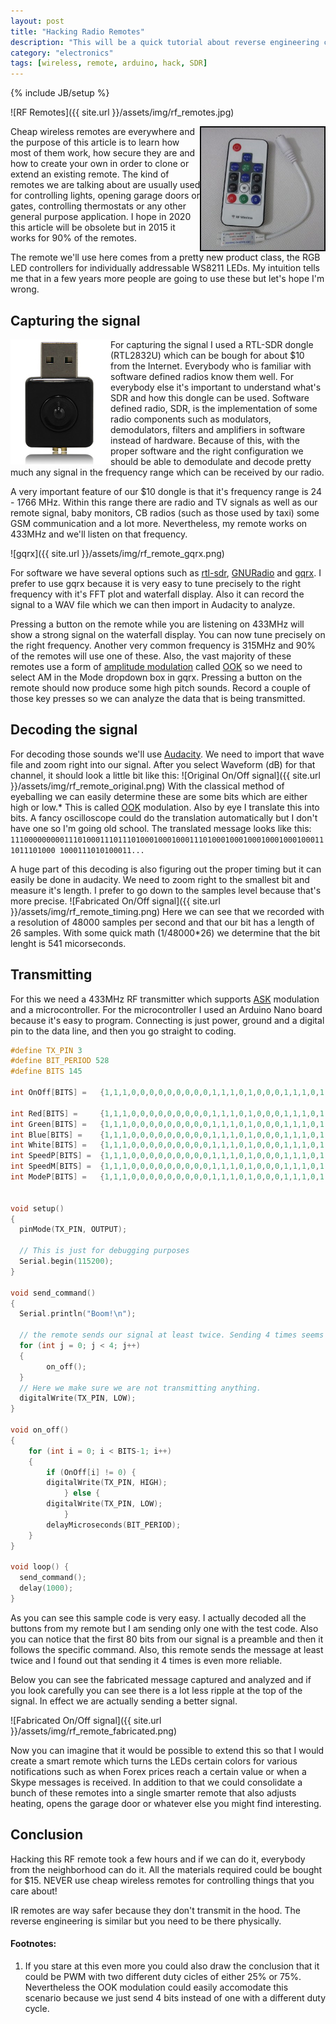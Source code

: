 ```yaml
---
layout: post
title: "Hacking Radio Remotes"
description: "This will be a quick tutorial about reverse engineering cheap wireless remotes"
category: "electronics"
tags: [wireless, remote, arduino, hack, SDR]
---
```

{% include JB/setup %}

![RF Remotes]({{ site.url }}/assets/img/rf_remotes.jpg)

<img src="/assets/img/ws2811_remote.jpg" style="float: right; height: 200px"/>
Cheap wireless remotes are everywhere and the purpose of this article is to learn how most of them work, how secure they are and how to create your own in order to clone or extend an existing remote. The kind of remotes we are talking about are usually used for controlling lights, opening garage doors or gates, controlling thermostats or any other general purpose application. I hope in 2020 this article will be obsolete but in 2015 it works for 90% of the remotes.

The remote we'll use here comes from a pretty new product class, the RGB LED controllers for individually addressable WS8211 LEDs. My intuition tells me that in a few years more people are going to use these but let's hope I'm wrong.

## Capturing the signal

<img src="/assets/img/RTL2832U_dongle.jpg" style="float: left;"/>
For capturing the signal I used a RTL-SDR dongle (RTL2832U) which can be bough for about $10 from the Internet. Everybody who is familiar with software defined radios know them well. For everybody else it's important to understand what's SDR and how this dongle can be used. Software defined radio, SDR, is the implementation of some radio components such as modulators, demodulators, filters and amplifiers in software instead of hardware. Because of this, with the proper software and the right configuration we should be able to demodulate and decode pretty much any signal in the frequency range which can be received by our radio.

A very important feature of our $10 dongle is that it's frequency range is 24 - 1766 MHz. Within this range there are radio and TV signals as well as our remote signal, baby monitors, CB radios (such as those used by taxi) some GSM communication and a lot more. Nevertheless, my remote works on 433MHz and we'll listen on that frequency.

![gqrx]({{ site.url }}/assets/img/rf_remote_gqrx.png)

For software we have several options such as [rtl-sdr](http://sdr.osmocom.org/trac/wiki/rtl-sdr#Software), [GNURadio](http://gnuradio.org) and [gqrx](http://gqrx.dk). I prefer to use gqrx because it is very easy to tune precisely to the right frequency with it's FFT plot and waterfall display. Also it can record the signal to a WAV file which we can then import in Audacity to analyze.

Pressing a button on the remote while you are listening on 433MHz will show a strong signal on the waterfall display. You can now tune precisely on the right frequency. Another very common frequency is 315MHz and 90% of the remotes will use one of these. Also, the vast majority of these remotes use a form of [amplitude modulation](https://en.wikipedia.org/wiki/Amplitude_modulation) called [OOK](https://en.wikipedia.org/wiki/On-off_keying) so we need to select AM in the Mode dropdown box in gqrx. Pressing a button on the remote should now produce some high pitch sounds. Record a couple of those key presses so we can analyze the data that is being transmitted.

## Decoding the signal

For decoding those sounds we'll use [Audacity](http://audacityteam.org/). We need to import that wave file and zoom right into our signal. After you select Waveform (dB) for that channel, it should look a little bit like this: 
![Original On/Off signal]({{ site.url }}/assets/img/rf_remote_original.png)
With the classical method of eyeballing we can easily determine these are some bits which are either high or low.* This is called [OOK](https://en.wikipedia.org/wiki/On-off_keying) modulation. Also by eye I translate this into bits. A fancy oscilloscope could do the translation automatically but I don't have one so I'm going old school. The translated message looks like this: `11100000000011101000111011101000100010001110100010001000100010001000111011101000 1000111010100011...`

A huge part of this decoding is also figuring out the proper timing but it can easily be done in audacity. We need to zoom right to the smallest bit and measure it's length. I prefer to go down to the samples level because that's more precise.
![Fabricated On/Off signal]({{ site.url }}/assets/img/rf_remote_timing.png)
Here we can see that we recorded with a resolution of 48000 samples per second and that our bit has a length of 26 samples. With some quick math (1/48000*26) we determine that the bit lenght is 541 micorseconds.

## Transmitting

For this we need a 433MHz RF transmitter which supports [ASK](https://en.wikipedia.org/wiki/Amplitude-shift_keying) modulation and a microcontroller. For the microcontroller I used an Arduino Nano board because it's easy to program. Connecting is just power, ground and a digital pin to the data line, and then you go straight to coding.

```C
#define TX_PIN 3
#define BIT_PERIOD 528
#define BITS 145

int OnOff[BITS] =   {1,1,1,0,0,0,0,0,0,0,0,0,1,1,1,0,1,0,0,0,1,1,1,0,1,1,1,0,1,0,0,0,1,0,0,0,1,0,0,0,1,1,1,0,1,0,0,0,1,0,0,0,1,0,0,0,1,0,0,0,1,0,0,0,1,0,0,0,1,1,1,0,1,1,1,0,1,0,0,0,   1,1,1,0,1,0,0,0,1,0,0,0,1,0,0,0,1,1,1,0,1,0,0,0,1,1,1,0,1,1,1,0,1,0,0,0,1,1,1,0,1,1,1,0,1,1,1,0,1,0,0,0,1,1,1,0,1,0,0,0,1,0,0,0};

int Red[BITS] =     {1,1,1,0,0,0,0,0,0,0,0,0,1,1,1,0,1,0,0,0,1,1,1,0,1,1,1,0,1,0,0,0,1,0,0,0,1,0,0,0,1,1,1,0,1,0,0,0,1,0,0,0,1,0,0,0,1,0,0,0,1,0,0,0,1,0,0,0,1,1,1,0,1,1,1,0,1,0,0,0,   1,0,0,0,1,1,1,0,1,0,0,0,1,0,0,0,1,0,0,0,1,1,1,0,1,0,0,0,1,1,1,0,1,1,1,0,1,0,0,0,1,1,1,0,1,1,1,0,1,1,1,0,1,0,0,0,1,1,1,0,1,0,0,0};
int Green[BITS] =   {1,1,1,0,0,0,0,0,0,0,0,0,1,1,1,0,1,0,0,0,1,1,1,0,1,1,1,0,1,0,0,0,1,0,0,0,1,0,0,0,1,1,1,0,1,0,0,0,1,0,0,0,1,0,0,0,1,0,0,0,1,0,0,0,1,0,0,0,1,1,1,0,1,1,1,0,1,0,0,0,   1,0,0,0,1,0,0,0,1,1,1,0,1,0,0,0,1,0,0,0,1,1,1,0,1,0,0,0,1,1,1,0,1,1,1,0,1,1,1,0,1,0,0,0,1,1,1,0,1,1,1,0,1,0,0,0,1,1,1,0,1,0,0,0};
int Blue[BITS] =    {1,1,1,0,0,0,0,0,0,0,0,0,1,1,1,0,1,0,0,0,1,1,1,0,1,1,1,0,1,0,0,0,1,0,0,0,1,0,0,0,1,1,1,0,1,0,0,0,1,0,0,0,1,0,0,0,1,0,0,0,1,0,0,0,1,0,0,0,1,1,1,0,1,1,1,0,1,0,0,0,   1,1,1,0,1,0,0,0,1,0,0,0,1,0,0,0,1,0,0,0,1,0,0,0,1,1,1,0,1,1,1,0,1,0,0,0,1,1,1,0,1,1,1,0,1,1,1,0,1,1,1,0,1,1,1,0,1,0,0,0,1,0,0,0};
int White[BITS] =   {1,1,1,0,0,0,0,0,0,0,0,0,1,1,1,0,1,0,0,0,1,1,1,0,1,1,1,0,1,0,0,0,1,0,0,0,1,0,0,0,1,1,1,0,1,0,0,0,1,0,0,0,1,0,0,0,1,0,0,0,1,0,0,0,1,0,0,0,1,1,1,0,1,1,1,0,1,0,0,0,   1,1,1,0,1,0,0,0,1,0,0,0,1,0,0,0,1,0,0,0,1,1,1,0,1,0,0,0,1,1,1,0,1,0,0,0,1,1,1,0,1,1,1,0,1,1,1,0,1,1,1,0,1,0,0,0,1,1,1,0,1,0,0,0};
int SpeedP[BITS] =  {1,1,1,0,0,0,0,0,0,0,0,0,1,1,1,0,1,0,0,0,1,1,1,0,1,1,1,0,1,0,0,0,1,0,0,0,1,0,0,0,1,1,1,0,1,0,0,0,1,0,0,0,1,0,0,0,1,0,0,0,1,0,0,0,1,0,0,0,1,1,1,0,1,1,1,0,1,0,0,0,   1,0,0,0,1,0,0,0,1,1,1,0,1,0,0,0,1,1,1,0,1,0,0,0,1,0,0,0,1,1,1,0,1,1,1,0,1,1,1,0,1,0,0,0,1,1,1,0,1,0,0,0,1,1,1,0,1,1,1,0,1,0,0,0};
int SpeedM[BITS] =  {1,1,1,0,0,0,0,0,0,0,0,0,1,1,1,0,1,0,0,0,1,1,1,0,1,1,1,0,1,0,0,0,1,0,0,0,1,0,0,0,1,1,1,0,1,0,0,0,1,0,0,0,1,0,0,0,1,0,0,0,1,0,0,0,1,0,0,0,1,1,1,0,1,1,1,0,1,0,0,0,   1,0,0,0,1,1,1,0,1,1,1,0,1,0,0,0,1,1,1,0,1,0,0,0,1,0,0,0,1,1,1,0,1,1,1,0,1,0,0,0,1,0,0,0,1,1,1,0,1,0,0,0,1,1,1,0,1,1,1,0,1,0,0,0};
int ModeP[BITS] =   {1,1,1,0,0,0,0,0,0,0,0,0,1,1,1,0,1,0,0,0,1,1,1,0,1,1,1,0,1,0,0,0,1,0,0,0,1,0,0,0,1,1,1,0,1,0,0,0,1,0,0,0,1,0,0,0,1,0,0,0,1,0,0,0,1,0,0,0,1,1,1,0,1,1,1,0,1,0,0,0,   1,0,0,0,1,1,1,0,1,1,1,0,1,0,0,0,1,1,1,0,1,0,0,0,1,1,1,0,1,1,1,0,1,1,1,0,1,0,0,0,1,0,0,0,1,1,1,0,1,0,0,0,1,1,1,0,1,0,0,0,1,0,0,0};


void setup()
{
  pinMode(TX_PIN, OUTPUT);

  // This is just for debugging purposes  
  Serial.begin(115200);  
}

void send_command()
{
  Serial.println("Boom!\n");

  // the remote sends our signal at least twice. Sending 4 times seems to be the most reliable.
  for (int j = 0; j < 4; j++)
  {
		on_off();
  }
  // Here we make sure we are not transmitting anything.
  digitalWrite(TX_PIN, LOW);
}

void on_off()
{
	for (int i = 0; i < BITS-1; i++)
	{
	    if (OnOff[i] != 0) {
		digitalWrite(TX_PIN, HIGH);
            } else {
		digitalWrite(TX_PIN, LOW);
            }
	    delayMicroseconds(BIT_PERIOD);
	}
}

void loop() {
  send_command();
  delay(1000);
}
```

As you can see this sample code is very easy. I actually decoded all the buttons from my remote but I am sending only one with the test code. Also you can notice that the first 80 bits from our signal is a preamble and then it follows the specific command.
Also, this remote sends the message at least twice and I found out that sending it 4 times is even more reliable.

Below you can see the fabricated message captured and analyzed and if you look carefully you can see there is a lot less ripple at the top of the signal. In effect we are actually sending a better signal.

![Fabricated On/Off signal]({{ site.url }}/assets/img/rf_remote_fabricated.png)

Now you can imagine that it would be possible to extend this so that I would create a smart remote which turns the LEDs certain colors for various notifications such as when Forex prices reach a certain value or when a Skype messages is received. In addition to that we could consolidate a bunch of these remotes into a single smarter remote that also adjusts heating, opens the garage door or whatever else you might find interesting.

## Conclusion

Hacking this RF remote took a few hours and if we can do it, everybody from the neighborhood can do it. All the materials required could be bought for $15. NEVER use cheap wireless remotes for controlling things that you care about!

IR remotes are way safer because they don't transmit in the hood. The reverse engineering is similar but you need to be there physically.


#### Footnotes:

1. If you stare at this even more you could also draw the conclusion that it could be PWM with two different duty cicles of either 25% or 75%. Nevertheless the OOK modulation could easily accomodate this scenario because we just send 4 bits instead of one with a different duty cycle.
